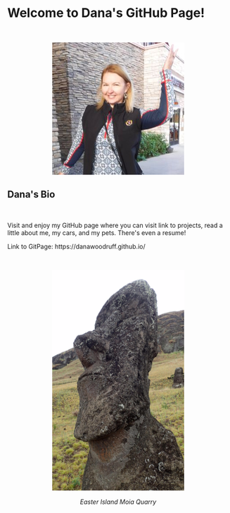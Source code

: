 <h1>Welcome to Dana's GitHub Page!</h1><br>
<figure>
  <p align="center">
    <img width="300" height="300" src="Images/Avatar.jpg" hspace="20">
  </p>
</figure>
<h2>Dana's Bio</h2><br>
<p>Visit and enjoy my GitHub page where you can visit link to projects, read a little about me, my cars, and my pets. There's even a resume!</p>
<p>Link to GitPage: https://danawoodruff.github.io/</p>
<br>
<figure>
  <p align="center">
    <img width="300" height="500" src="Images/IMG_0640.JPG" hspace="20">
    <figcaption align="center"><em>Easter Island Moia Quarry</em></figcaption>
  </p>
</figure>

</body>

</html>
